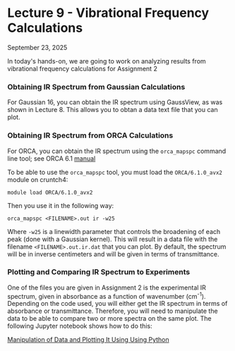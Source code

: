 # Lecture 9 - Vibrational Frequency Calculations 

September 23, 2025

In today's hands-on, we are going to work on analyzing results from vibrational frequency calculations for Assignment 2

### Obtaining IR Spectrum from Gaussian Calculations 

For Gaussian 16, you can obtain the IR spectrum using GaussView, as was shown in Lecture 8. This allows you to obtan a data text file that you can plot. 


### Obtaining IR Spectrum from ORCA Calculations 

For ORCA, you can obtain the IR spectrum using the `orca_mapspc` command line tool; see ORCA 6.1 [manual](https://www.faccts.de/docs/orca/6.1/manual/contents/spectroscopyproperties/vibrations.html#sec-spectroscopyproperties-vib-ir)

To be able to use the `orca_mapspc` tool, you must load the `ORCA/6.1.0_avx2` module on cruntch4:
```
module load ORCA/6.1.0_avx2
```
Then you use it in the following way:
```
orca_mapspc <FILENAME>.out ir -w25
```
Where `-w25` is a linewidth parameter that controls the broadening of each peak (done with a Gaussian kernel). This will result in a data file with the filename `<FILENAME>.out.ir.dat` that you can plot. By default, the spectrum will be in inverse centimeters and will be given in terms of transmittance. 

### Plotting and Comparing IR Spectrum to Experiments

One of the files you are given in Assignment 2 is the experimental IR spectrum, given in absorbance as a function of wavenumber (cm<sup>-1</sup>). Depending on the code used, you will either get the IR spectrum in terms of absorbance or transmittance. Therefore, you will need to manipulate the data to be able to compare two or more spectra on the same plot. The following Jupyter notebook shows how to do this:

[Manipulation of Data and Plotting It Using Using Python](https://colab.research.google.com/github/valsson-group/UNT-Chem-4660-5660-Fall2025/blob/main/Python-Plot-IR-Spectrum/Plot_IR_Spectra.ipynb)








